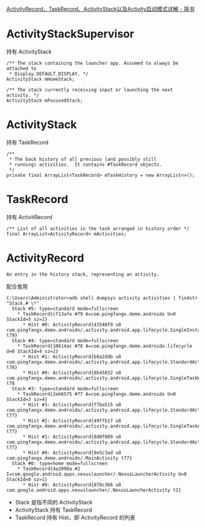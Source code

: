 [ActivityRecord、TaskRecord、ActivityStack以及Activity启动模式详解 - 简书](https://www.jianshu.com/p/94816e52cd77)

# ActivityStackSupervisor
持有 ActivityStack

    /** The stack containing the launcher app. Assumed to always be attached to
     * Display.DEFAULT_DISPLAY. */
    ActivityStack mHomeStack;

    /** The stack currently receiving input or launching the next activity. */
    ActivityStack mFocusedStack;
    
# ActivityStack
持有 TaskRecord

    /**
     * The back history of all previous (and possibly still
     * running) activities.  It contains #TaskRecord objects.
     */
    private final ArrayList<TaskRecord> mTaskHistory = new ArrayList<>();

# TaskRecord
持有 ActivitRecord

    /** List of all activities in the task arranged in history order */
    final ArrayList<ActivityRecord> mActivities;

# ActivityRecord
    An entry in the history stack, representing an activity.
    
配合食用
```
C:\Users\Administrator>adb shell dumpsys activity activities | findstr "Stack.# \*"
  Stack #5: type=standard mode=fullscreen
    * TaskRecord{cf13afe #79 A=com.pingfangx.demo.androidx U=0 StackId=5 sz=1}
      * Hist #0: ActivityRecord{43548f9 u0 com.pingfangx.demo.androidx/.activity.android.app.lifecycle.SingleInstanceActivity t79}
  Stack #4: type=standard mode=fullscreen
    * TaskRecord{10614ac #78 A=com.pingfangx.demo.androidx.lifecycle U=0 StackId=4 sz=2}
      * Hist #1: ActivityRecord{b8a2ddb u0 com.pingfangx.demo.androidx/.activity.android.app.lifecycle.StandardActivity t78}
      * Hist #0: ActivityRecord{8b45832 u0 com.pingfangx.demo.androidx/.activity.android.app.lifecycle.SingleTaskWithAffinityActivity t78
  Stack #3: type=standard mode=fullscreen
    * TaskRecord{2eb6575 #77 A=com.pingfangx.demo.androidx U=0 StackId=3 sz=4}
      * Hist #3: ActivityRecord{f7ba515 u0 com.pingfangx.demo.androidx/.activity.android.app.lifecycle.StandardActivity t77}
      * Hist #2: ActivityRecord{49ffb17 u0 com.pingfangx.demo.androidx/.activity.android.app.lifecycle.SingleTaskActivity t77}
      * Hist #1: ActivityRecord{8d0f009 u0 com.pingfangx.demo.androidx/.activity.android.app.lifecycle.StandardActivity t77}
      * Hist #0: ActivityRecord{9e5c3ad u0 com.pingfangx.demo.androidx/.MainActivity t77}
  Stack #0: type=home mode=fullscreen
    * TaskRecord{4a2090a #2 I=com.google.android.apps.nexuslauncher/.NexusLauncherActivity U=0 StackId=0 sz=1}
      * Hist #0: ActivityRecord{878c366 u0 com.google.android.apps.nexuslauncher/.NexusLauncherActivity t2}
```
* Stack 是指不同的 ActivityStack
* ActivityStack 持有 TaskRecord
* TaskRecord 持有 Hist，即 ActivityRecord 的列表
